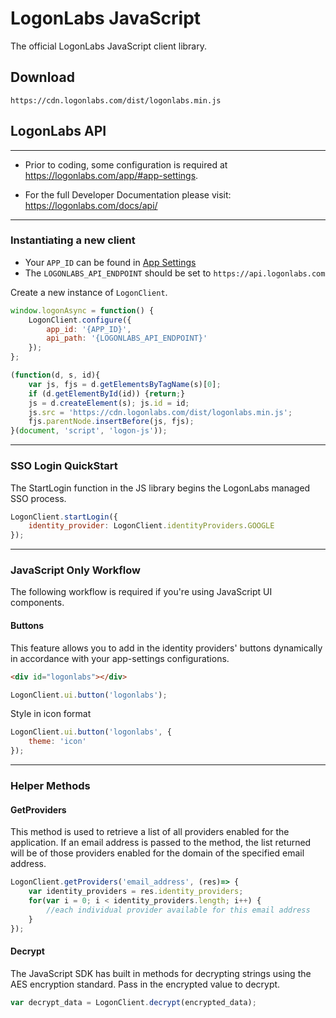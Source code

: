 # LogonLabs JavaScript
The official LogonLabs JavaScript client library.

## Download
    https://cdn.logonlabs.com/dist/logonlabs.min.js
    
## LogonLabs API
---

- Prior to coding, some configuration is required at https://logonlabs.com/app/#app-settings.

- For the full Developer Documentation please visit: https://logonlabs.com/docs/api/

---
### Instantiating a new client

- Your `APP_ID` can be found in [App Settings](https://logonlabs.com/app/#/app-settings)
- The `LOGONLABS_API_ENDPOINT` should be set to `https://api.logonlabs.com`

Create a new instance of `LogonClient`.  

```javascript
window.logonAsync = function() {
    LogonClient.configure({
        app_id: '{APP_ID}',
        api_path: '{LOGONLABS_API_ENDPOINT}'
    });
};

(function(d, s, id){
    var js, fjs = d.getElementsByTagName(s)[0];
    if (d.getElementById(id)) {return;}
    js = d.createElement(s); js.id = id;
    js.src = 'https://cdn.logonlabs.com/dist/logonlabs.min.js';
    fjs.parentNode.insertBefore(js, fjs);
}(document, 'script', 'logon-js'));
```
---
### SSO Login QuickStart
The StartLogin function in the JS library begins the LogonLabs managed SSO process.
```javascript
LogonClient.startLogin({
    identity_provider: LogonClient.identityProviders.GOOGLE
});
```
---
### JavaScript Only Workflow
The following workflow is required if you're using JavaScript UI components.
#### Buttons
This feature allows you to add in the identity providers' buttons dynamically in accordance with your app-settings configurations.
```html
<div id="logonlabs"></div>
```
```javascript
LogonClient.ui.button('logonlabs');
```
Style in icon format
```javascript
LogonClient.ui.button('logonlabs', {
    theme: 'icon'
});
```
---
### Helper Methods
#### GetProviders
This method is used to retrieve a list of all providers enabled for the application.
If an email address is passed to the method, the list returned will be of those providers enabled for the domain of the specified email address.
```javascript
LogonClient.getProviders('email_address', (res)=> {
    var identity_providers = res.identity_providers;
    for(var i = 0; i < identity_providers.length; i++) {
        //each individual provider available for this email address
    }
});
```
#### Decrypt
The JavaScript SDK has built in methods for decrypting strings using the AES encryption standard.  Pass in the encrypted value to decrypt. 
```javascript
var decrypt_data = LogonClient.decrypt(encrypted_data);
```
